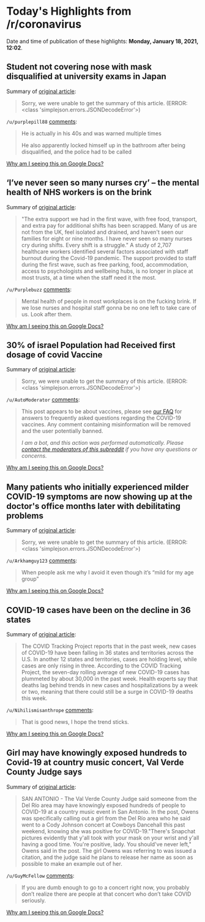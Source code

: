# Today's Highlights from /r/coronavirus

Date and time of publication of these highlights: **Monday, January 18, 2021, 12:02**.

## Student not covering nose with mask disqualified at university exams in Japan

Summary of [original article](https://news.abs-cbn.com/overseas/01/18/21/student-not-covering-nose-with-mask-disqualified-at-university-exams-in-japan):

> Sorry, we were unable to get the summary of this article. (ERROR: <class 'simplejson.errors.JSONDecodeError'>)

`/u/purplepill88` [comments](https://www.reddit.com/r/Coronavirus/comments/kzuolc/student_not_covering_nose_with_mask_disqualified/):

> He is actually in his 40s and was warned multiple times
> 
> He also apparently locked himself up in the bathroom after being disqualified, and the police had to be called

[Why am I seeing this on Google Docs?](https://docs.google.com/document/d/1Dc6We63vOXIZsc0op-Bt4abqkYjXzOigalQqFxmvvbM/edit?usp=sharing)

## ‘I’ve never seen so many nurses cry’ – the mental health of NHS workers is on the brink

Summary of [original article](https://www.independent.co.uk/voices/nhs-nurses-medical-staff-covid-mental-health-b1788864.html):

> "The extra support we had in the first wave, with free food, transport, and extra pay for additional shifts has been scrapped. Many of us are not from the UK, feel isolated and drained, and haven't seen our families for eight or nine months. I have never seen so many nurses cry during shifts. Every shift is a struggle." A study of 2,707 healthcare workers identified several factors associated with staff burnout during the Covid-19 pandemic. The support provided to staff during the first wave, such as free parking, food, accommodation, access to psychologists and wellbeing hubs, is no longer in place at most trusts, at a time when the staff need it the most.

`/u/Purplebuzz` [comments](https://www.reddit.com/r/Coronavirus/comments/kzu8xh/ive_never_seen_so_many_nurses_cry_the_mental/):

> Mental health of people in most workplaces is on the fucking brink. If we lose nurses and hospital staff gonna be no one left to take care of us. Look after them.

[Why am I seeing this on Google Docs?](https://docs.google.com/document/d/1Dc6We63vOXIZsc0op-Bt4abqkYjXzOigalQqFxmvvbM/edit?usp=sharing)

## 30% of israel Population had Received first dosage of covid Vaccine

Summary of [original article](https://newswiresource.com/30-of-israel-population-had-received-first-dosage-of-covid-vaccine/):

> Sorry, we were unable to get the summary of this article. (ERROR: <class 'simplejson.errors.JSONDecodeError'>)

`/u/AutoModerator` [comments](https://www.reddit.com/r/Coronavirus/comments/kzuppj/30_of_israel_population_had_received_first_dosage/):

> This post appears to be about vaccines, please see [our FAQ](https://www.reddit.com/r/Coronavirus/wiki/faq#wiki_where_can_i_find_information_about_the_mechanism_and_progress_of_vaccines.3F) for answers to frequently asked questions regarding the COVID-19 vaccines. Any comment containing misinformation will be removed and the user potentially banned.
> 
> 
> *I am a bot, and this action was performed automatically. Please [contact the moderators of this subreddit](/message/compose/?to=/r/Coronavirus) if you have any questions or concerns.*

[Why am I seeing this on Google Docs?](https://docs.google.com/document/d/1Dc6We63vOXIZsc0op-Bt4abqkYjXzOigalQqFxmvvbM/edit?usp=sharing)

## Many patients who initially experienced milder COVID-19 symptoms are now showing up at the doctor's office months later with debilitating problems

Summary of [original article](https://abc7.com/covid-long-haulers-symptoms/9632046):

> Sorry, we were unable to get the summary of this article. (ERROR: <class 'simplejson.errors.JSONDecodeError'>)

`/u/Arkhamguy123` [comments](https://www.reddit.com/r/Coronavirus/comments/kzfpky/many_patients_who_initially_experienced_milder/):

> When people ask me why I avoid it even though it’s “mild for my age group”

[Why am I seeing this on Google Docs?](https://docs.google.com/document/d/1Dc6We63vOXIZsc0op-Bt4abqkYjXzOigalQqFxmvvbM/edit?usp=sharing)

## COVID-19 cases have been on the decline in 36 states

Summary of [original article](https://www.wcpo.com/news/national/coronavirus/covid-19-cases-have-been-on-the-decline-in-36-states-and-territories-in-last-week-group-says):

> The COVID Tracking Project reports that in the past week, new cases of COVID-19 have been falling in 36 states and territories across the U.S. In another 12 states and territories, cases are holding level, while cases are only rising in three. According to the COVID Tracking Project, the seven-day rolling average of new COVID-19 cases has plummeted by about 30,000 in the past week. Health experts say that deaths lag behind trends in new cases and hospitalizations by a week or two, meaning that there could still be a surge in COVID-19 deaths this week.

`/u/Nihilismisanthrope` [comments](https://www.reddit.com/r/Coronavirus/comments/kzy3dv/covid19_cases_have_been_on_the_decline_in_36/):

> That is good news, I hope the trend sticks.

[Why am I seeing this on Google Docs?](https://docs.google.com/document/d/1Dc6We63vOXIZsc0op-Bt4abqkYjXzOigalQqFxmvvbM/edit?usp=sharing)

## Girl may have knowingly exposed hundreds to Covid-19 at country music concert, Val Verde County Judge says

Summary of [original article](https://www.ksat.com/news/local/2021/01/14/girl-may-have-knowingly-exposed-hundreds-to-covid-19-at-country-music-concert-val-verde-county-judge-says/?outputType=amp&utm_source=twitter&utm_medium=social&utm_campaign=snd&utm_content=ksat12&__twitter_impression=true):

> SAN ANTONIO - The Val Verde County Judge said someone from the Del Río area may have knowingly exposed hundreds of people to COVID-19 at a country music event in San Antonio. In the post, Owens was specifically calling out a girl from the Del Río area who he said went to a Cody Johnson concert at Cowboys Dancehall this past weekend, knowing she was positive for COVID-19."There's Snapchat pictures evidently that y'all took with your mask on your wrist and y'all having a good time. You're positive, lady. You should've never left," Owens said in the post. The girl Owens was referring to was issued a citation, and the judge said he plans to release her name as soon as possible to make an example out of her.

`/u/GuyMcFellow` [comments](https://www.reddit.com/r/Coronavirus/comments/kzw2gn/girl_may_have_knowingly_exposed_hundreds_to/):

> If you are dumb enough to go to a concert right now, you probably don’t realize there are people at that concert who don’t take COVID seriously.

[Why am I seeing this on Google Docs?](https://docs.google.com/document/d/1Dc6We63vOXIZsc0op-Bt4abqkYjXzOigalQqFxmvvbM/edit?usp=sharing)

